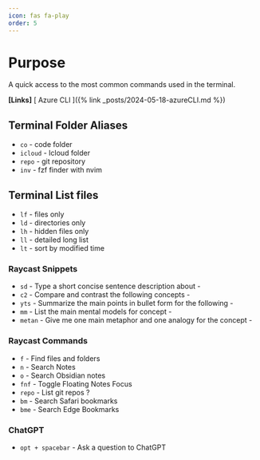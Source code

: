 ```yaml
---
icon: fas fa-play
order: 5
---
```


# Purpose

A quick access to the most common commands used in the terminal.

**[Links]**
[ Azure CLI ]({% link _posts/2024-05-18-azureCLI.md %})


## **Terminal Folder Aliases**

- `co` - code folder
- `icloud` - Icloud folder
- `repo` - git repository
- `inv` - fzf finder with nvim

## **Terminal List files**

- `lf` - files only
- `ld` - directories only
- `lh` - hidden files only
- `ll` - detailed long list
- `lt` - sort by modified time

### **Raycast Snippets**

- `sd` - Type a short concise sentence description about -
- `c2` - Compare and contrast the following concepts -
- `yts` - Summarize the main points in bullet form for the following -
- `mm` - List the main mental models for concept -
- `metan` -  Give me one main metaphor and one analogy for the concept -

### **Raycast Commands**

- `f` - Find files and folders
- `n` - Search Notes
- `o` - Search Obsidian notes
- `fnf` - Toggle Floating Notes Focus
- `repo` - List git repos  ?
- `bm` - Search Safari bookmarks
- `bme` - Search Edge Bookmarks

### **ChatGPT**

- `opt + spacebar` - Ask a question to ChatGPT
